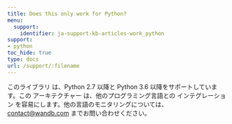 ```yaml
---
title: Does this only work for Python?
menu:
  support:
    identifier: ja-support-kb-articles-work_python
support:
- python
toc_hide: true
type: docs
url: /support/:filename
---
```


このライブラリ は、Python 2.7 以降と Python 3.6 以降をサポートしています。この アーキテクチャー は、他のプログラミング言語との インテグレーション を容易にします。他の言語のモニタリングについては、[contact@wandb.com](mailto:contact@wandb.com) までお問い合わせください。
